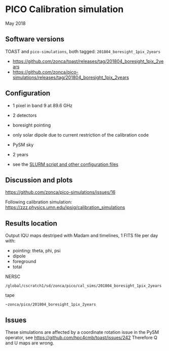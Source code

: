 PICO Calibration simulation
==========================

May 2018


## Software versions

TOAST and `pico-simulations`, both tagged: `201804_boresight_1pix_2years`

* <https://github.com/zonca/toast/releases/tag/201804_boresight_1pix_2years>
* <https://github.com/zonca/pico-simulations/releases/tag/201804_boresight_1pix_2years>

## Configuration

* 1 pixel in band 9 at 89.6 GHz
* 2 detectors 
* boresight pointing
* only solar dipole due to current restriction of the calibration code
* PySM sky
* 2 years

* see the [SLURM script and other configuration files](https://github.com/zonca/pico-simulations/tree/201804_boresight_1pix_2years/calibration_sim)

## Discussion and plots

<https://github.com/zonca/pico-simulations/issues/16>

Following calibration simulation: <https://zzz.physics.umn.edu/ipsig/calibration_simulations>

## Results location

Output IQU maps destriped with Madam and timelines, 1 FITS file per day with:

* pointing: theta, phi, psi
* dipole
* foreground
* total

NERSC

`/global/cscratch1/sd/zonca/pico/cal_sims/201804_boresight_1pix_2years`

tape

`~zonca/pico/201804_boresight_1pix_2years`

## Issues

These simulations are affected by a coordinate rotation issue in the PySM operator, see https://github.com/hpc4cmb/toast/issues/242
Therefore Q and U maps are wrong.
